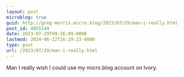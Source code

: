 ```yaml
---
layout: post
microblog: true
guid: http://greg-morris.micro.blog/2023/07/29/man-i-really.html
post_id: 4055149
date: 2023-07-29T09:26:09-0000
lastmod: 2024-06-22T16:19:23-0000
type: post
url: /2023/07/29/man-i-really.html
---
```

Man I really wish I could use my micro.blog account on Ivory. 
